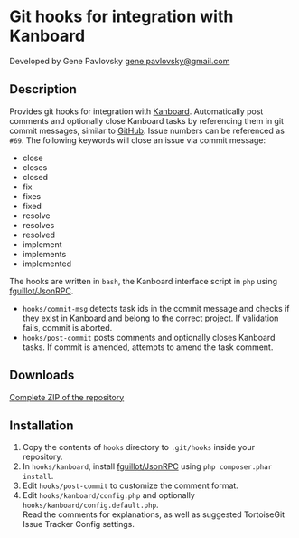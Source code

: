 Git hooks for integration with Kanboard
=======================================

Developed by Gene Pavlovsky <gene.pavlovsky@gmail.com>

Description
-----------

Provides git hooks for integration with [Kanboard](http://kanboard.net/).
Automatically post comments and optionally close Kanboard tasks by referencing them in git commit messages, similar to [GitHub](https://help.github.com/articles/closing-issues-via-commit-messages/).
Issue numbers can be referenced as `#69`. The following keywords will close an issue via commit message:
- close
- closes
- closed
- fix
- fixes
- fixed
- resolve
- resolves
- resolved
- implement
- implements
- implemented

The hooks are written in `bash`, the Kanboard interface script in `php` using [fguillot/JsonRPC](https://github.com/fguillot/JsonRPC).

- `hooks/commit-msg` detects task ids in the commit message and checks if they exist in Kanboard and belong to the correct project. If validation fails, commit is aborted.
- `hooks/post-commit` posts comments and optionally closes Kanboard tasks. If commit is amended, attempts to amend the task comment.

Downloads
---------
[Complete ZIP of the repository](https://github.com/gene-pavlovsky/kanboard-git-hooks/archive/master.zip)

Installation
------------

1. Copy the contents of `hooks` directory to `.git/hooks` inside your repository.
2. In `hooks/kanboard`, install [fguillot/JsonRPC](https://github.com/fguillot/JsonRPC) using `php composer.phar install`.
3. Edit `hooks/post-commit` to customize the comment format.
4. Edit `hooks/kanboard/config.php` and optionally `hooks/kanboard/config.default.php`.  
Read the comments for explanations, as well as suggested TortoiseGit Issue Tracker Config settings.
